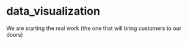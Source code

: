 # data_visualization
We are starting the real work (the one that will bring customers to our doors)
